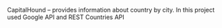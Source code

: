 CapitalHound – provides information about country by city. In this project  used Google API and REST Countries API